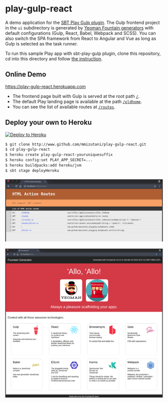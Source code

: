 # play-gulp-react

A demo application for the [SBT Play Gulp plugin](http://www.github.com/mmizutani/sbt-play-gulp).
The Gulp frontend project in the `ui` subdirectory is generated by [Yeoman Fountain generators](http://fountainjs.io/) with default configurations (Gulp, React, Babel, Webpack and SCSS). You can also switch the SPA framework from React to Angular and Vue as long as Gulp is selected as the task runner.

To run this sample Play app with sbt-play-gulp plugin, clone this repository, cd into this directory and follow [the instruction](https://github.com/mmizutani/sbt-play-gulp#how-to-use-this-sbt-plugin).


## Online Demo

https://play-gulp-react.herokuapp.com

* The frontend page built with Gulp is served at the root path [`/`](https://play-gulp-react.herokuapp.com/).
* The default Play landing page is available at the path [`/oldhome`](https://play-gulp-react.herokuapp.com/oldhome).
* You can see the list of available routes at [`/routes`](https://play-gulp-react.herokuapp.com/routes).


## Deploy your own to Heroku

[![Deploy to Heroku](https://www.herokucdn.com/deploy/button.png)](https://heroku.com/deploy?template=http://www.github.com/mmizutani/play-gulp-react)

```bash
$ git clone http://www.github.com/mmizutani/play-gulp-react.git
$ cd play-gulp-react
$ heroku create play-gulp-react-youruniquesuffix
$ heroku config:set PLAY_APP_SECRET=...
$ heroku buildpacks:add heroku/jvm
$ sbt stage deployHeroku
```

![Routes](routes.png)

![Yeoman Fourntain React Template](oldhome.png)
